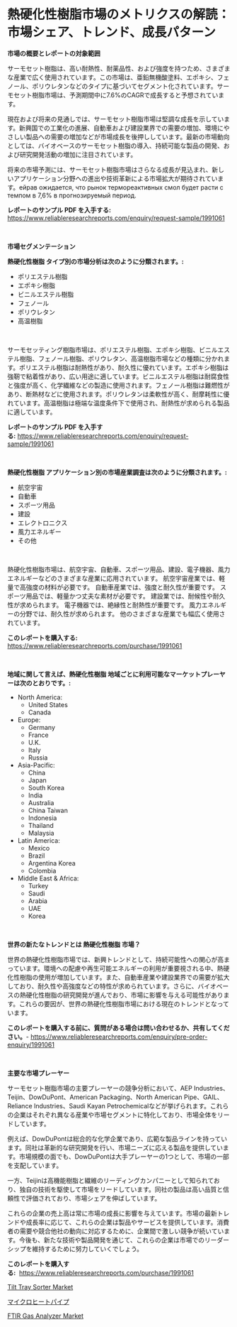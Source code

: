 <p><h1>熱硬化性樹脂市場のメトリクスの解読：市場シェア、トレンド、成長パターン</h1></p><p><strong>市場の概要とレポートの対象範囲</strong></p>
<p><p>サーモセット樹脂は、高い耐熱性、耐薬品性、および強度を持つため、さまざまな産業で広く使用されています。この市場は、亜鉛無機酸塗料、エポキシ、フェノール、ポリウレタンなどのタイプに基づいてセグメント化されています。サーモセット樹脂市場は、予測期間中に7.6%のCAGRで成長すると予想されています。</p><p>現在および将来の見通しでは、サーモセット樹脂市場は堅調な成長を示しています。新興国での工業化の進展、自動車および建設業界での需要の増加、環境にやさしい製品への需要の増加などが市場成長を後押ししています。最新の市場動向としては、バイオベースのサーモセット樹脂の導入、持続可能な製品の開発、および研究開発活動の増加に注目されています。</p><p>将来の市場予測には、サーモセット樹脂市場はさらなる成長が見込まれ、新しいアプリケーション分野への進出や技術革新による市場拡大が期待されています。ейрав ожидается, что рынок термореактивных смол будет расти с темпом в 7,6% в прогнозируемый период.</p></p>
<p><strong>レポートのサンプル PDF を入手する:</strong> <a href="https://www.reliableresearchreports.com/enquiry/request-sample/1991061">https://www.reliableresearchreports.com/enquiry/request-sample/1991061</a></p>
<p>&nbsp;</p>
<p><strong>市場セグメンテーション</strong></p>
<p><strong>熱硬化性樹脂 タイプ別の市場分析は次のように分類されます。:</strong></p>
<p><ul><li>ポリエステル樹脂</li><li>エポキシ樹脂</li><li>ビニルエステル樹脂</li><li>フェノール</li><li>ポリウレタン</li><li>高温樹脂</li></ul></p>
<p>&nbsp;</p>
<p><p>サーモセッティング樹脂市場は、ポリエステル樹脂、エポキシ樹脂、ビニルエステル樹脂、フェノール樹脂、ポリウレタン、高温樹脂市場などの種類に分かれます。ポリエステル樹脂は耐熱性があり、耐久性に優れています。エポキシ樹脂は強靭で粘着性があり、広い用途に適しています。ビニルエステル樹脂は耐腐食性と強度が高く、化学繊維などの製造に使用されます。フェノール樹脂は難燃性があり、断熱材などに使用されます。ポリウレタンは柔軟性が高く、耐摩耗性に優れています。高温樹脂は極端な温度条件下で使用され、耐熱性が求められる製品に適しています。</p></p>
<p><strong>レポートのサンプル PDF を入手する:</strong>&nbsp;<a href="https://www.reliableresearchreports.com/enquiry/request-sample/1991061">https://www.reliableresearchreports.com/enquiry/request-sample/1991061</a></p>
<p>&nbsp;</p>
<p><strong> 熱硬化性樹脂 アプリケーション別の市場産業調査は次のように分類されます。:</strong></p>
<p><ul><li>航空宇宙</li><li>自動車</li><li>スポーツ用品</li><li>建設</li><li>エレクトロニクス</li><li>風力エネルギー</li><li>その他</li></ul></p>
<p>&nbsp;</p>
<p><p>熱硬化性樹脂市場は、航空宇宙、自動車、スポーツ用品、建設、電子機器、風力エネルギーなどのさまざまな産業に応用されています。 航空宇宙産業では、軽量で高強度の材料が必要です。 自動車産業では、強度と耐久性が重要です。 スポーツ用品では、軽量かつ丈夫な素材が必要です。 建設業では、耐候性や耐久性が求められます。 電子機器では、絶縁性と耐熱性が重要です。 風力エネルギーの分野では、耐久性が求められます。 他のさまざまな産業でも幅広く使用されています。</p></p>
<p><strong>このレポートを購入する:</strong>&nbsp; <a href="https://www.reliableresearchreports.com/purchase/1991061">https://www.reliableresearchreports.com/purchase/1991061</a></p>
<p>&nbsp;</p>
<p><strong>地域に関して言えば、熱硬化性樹脂 地域ごとに利用可能なマーケットプレーヤーは次のとおりです。:</strong></p>
<p><ul>
    <li>
        North America:
        <ul>
            <li>United States</li>
            <li>Canada</li>
        </ul>
    </li>
    <li>
        Europe:
        <ul>
            <li>Germany</li>
            <li>France</li>
            <li>U.K.</li>
            <li>Italy</li>
            <li>Russia</li>
        </ul>
    </li>
    <li>
        Asia-Pacific:
        <ul>
            <li>China</li>
            <li>Japan</li>
            <li>South Korea</li>
            <li>India</li>
            <li>Australia</li>
            <li>China Taiwan</li>
            <li>Indonesia</li>
            <li>Thailand</li>
            <li>Malaysia</li>
        </ul>
    </li>
    <li>
        Latin America:
        <ul>
            <li>Mexico</li>
            <li>Brazil</li>
            <li>Argentina Korea</li>
            <li>Colombia</li>
        </ul>
    </li>
    <li>
        Middle East & Africa:
        <ul>
            <li>Turkey</li>
            <li>Saudi</li>
            <li>Arabia</li>
            <li>UAE</li>
            <li>Korea</li>
        </ul>
    </li>
    </ul></p>
<p>&nbsp;</p>
<p><strong>世界の新たなトレンドとは 熱硬化性樹脂 市場？</strong></p>
<p><p>世界の熱硬化性樹脂市場では、新興トレンドとして、持続可能性への関心が高まっています。環境への配慮や再生可能エネルギーの利用が重要視される中、熱硬化性樹脂の使用が増加しています。また、自動車産業や建設業界での需要が拡大しており、耐久性や高強度などの特性が求められています。さらに、バイオベースの熱硬化性樹脂の研究開発が進んでおり、市場に影響を与える可能性があります。これらの要因が、世界の熱硬化性樹脂市場における現在のトレンドとなっています。</p></p>
<p><strong>このレポートを購入する前に、質問がある場合は問い合わせるか、共有してください。</strong>- <a href="https://www.reliableresearchreports.com/enquiry/pre-order-enquiry/1991061">https://www.reliableresearchreports.com/enquiry/pre-order-enquiry/1991061</a></p>
<p>&nbsp;</p>
<p><strong>主要な市場プレーヤー</strong></p>
<p><p>サーモセット樹脂市場の主要プレーヤーの競争分析において、AEP Industries、Teijin、DowDuPont、American Packaging、North American Pipe、GAIL、Reliance Industries、Saudi Kayan Petrochemicalなどが挙げられます。これらの企業はそれぞれ異なる産業や市場セグメントに特化しており、市場全体をリードしています。</p><p>例えば、DowDuPontは総合的な化学企業であり、広範な製品ラインを持っています。同社は革新的な研究開発を行い、市場ニーズに応える製品を提供しています。市場規模の面でも、DowDuPontは大手プレーヤーの1つとして、市場の一部を支配しています。</p><p>一方、Teijinは高機能樹脂と繊維のリーディングカンパニーとして知られており、独自の技術を駆使して市場をリードしています。同社の製品は高い品質と信頼性で評価されており、市場シェアを伸ばしています。</p><p>これらの企業の売上高は常に市場の成長に影響を与えています。市場の最新トレンドや成長率に応じて、これらの企業は製品やサービスを提供しています。消費者の需要や競合他社の動向に対応するために、企業間で激しい競争が続いています。今後も、新たな技術や製品開発を通じて、これらの企業は市場でのリーダーシップを維持するために努力していくでしょう。</p></p>
<p><strong>このレポートを購入する:</strong>&nbsp;&nbsp;<a href="https://www.reliableresearchreports.com/purchase/1991061">https://www.reliableresearchreports.com/purchase/1991061</a></p>
<p><p><a href="https://view.publitas.com/reportprime-1/tilt-tray-sorter-market-size-reflecting-a-forecast-till-2031-market-by-type-by-application-and-by-geography/">Tilt Tray Sorter Market</a></p><p><a href="https://medium.com/@jordanilliamson678678/%E3%83%9E%E3%82%A4%E3%82%AF%E3%83%AD%E3%83%92%E3%83%BC%E3%83%88%E3%83%91%E3%82%A4%E3%83%97%E5%B8%82%E5%A0%B4%E3%81%AE%E8%A6%8F%E6%A8%A1-cagr-%E3%83%88%E3%83%AC%E3%83%B3%E3%83%89-2024-2030-f672cc7036bb">マイクロヒートパイプ</a></p><p><a href="https://view.publitas.com/reportprime-1/ftir-gas-analyzer-market-challenges-opportunities-and-growth-drivers-and-major-market-players-forecasted-for-period-from-2024-2031/">FTIR Gas Analyzer Market</a></p></p>